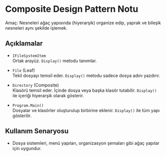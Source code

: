 # Composite Design Pattern Notu

Amaç: Nesneleri ağaç yapısında (hiyerarşik) organize edip, yaprak ve bileşik nesneleri aynı şekilde işlemek.

## Açıklamalar

- `IFileSystemItem`  
  Ortak arayüz. `Display()` metodu tanımlar.

- `File` (Leaf)  
  Tekil dosyayı temsil eder. `Display()` metodu sadece dosya adını yazdırır.

- `Directory` (Composite)  
  Klasörü temsil eder. İçinde dosya veya başka klasör tutabilir. `Display()` ile içeriği hiyerarşik olarak gösterir.

- `Program.Main()`  
  Dosyalar ve klasörler oluşturulup birbirine eklenir. `Display()` ile tüm yapı gösterilir.

## Kullanım Senaryosu

- Dosya sistemleri, menü yapıları, organizasyon şemaları gibi ağaç yapılar için uygundur.
